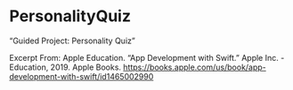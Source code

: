 # PersonalityQuiz

“Guided Project: Personality Quiz”

Excerpt From: Apple Education. “App Development with Swift.” Apple Inc. - Education, 2019. Apple Books. https://books.apple.com/us/book/app-development-with-swift/id1465002990
